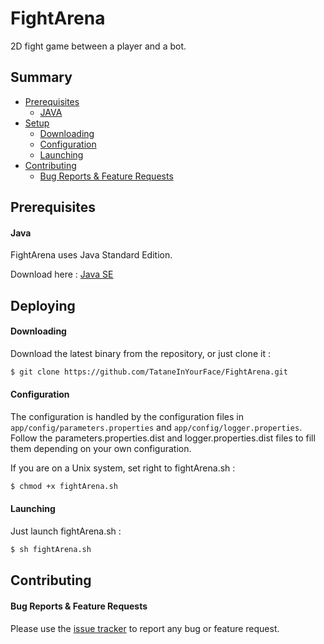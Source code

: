 # FightArena

2D fight game between a player and a bot.

## Summary
* [Prerequisites](#prerequesits)
    - [JAVA](#java)
* [Setup](#setup)
	- [Downloading](#downloading)
    - [Configuration](#configuration)
    - [Launching](#launching)
* [Contributing](#contributing)
    - [Bug Reports & Feature Requests](#contributing)

## Prerequisites
#### Java
FightArena uses Java Standard Edition.

Download here : [Java SE](http://www.oracle.com/technetwork/java/javase/downloads/index-jsp-138363.html)

## Deploying

#### Downloading

Download the latest binary from the repository, or just clone it :
```bash
$ git clone https://github.com/TataneInYourFace/FightArena.git
```

#### Configuration
The configuration is handled by the configuration files in `app/config/parameters.properties` and `app/config/logger.properties`.<br>
Follow the parameters.properties.dist and logger.properties.dist files to fill them depending on your own configuration.<br>

If you are on a Unix system, set right to fightArena.sh :
```bash
$ chmod +x fightArena.sh
```

#### Launching
Just launch fightArena.sh :
```bash
$ sh fightArena.sh
```

## Contributing

#### Bug Reports & Feature Requests

Please use the [issue tracker](https://github.com/TataneInYourFace/FightArena/issues) to report any bug or feature request.
